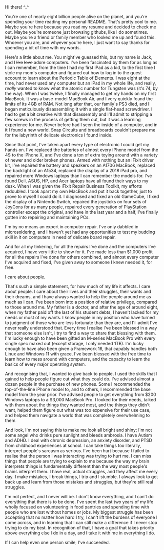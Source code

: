 Hi there! ^_^

You're one of nearly eight billion people alive on the planet, and you're spending your time reading my personal README. That's pretty cool to me. Maybe you're here because you read my resume and decided to check me out. Maybe you're someone just browsing githubs, like I do sometimes. Maybe you're a friend or family member who looked me up and found this. Whoever you are, and whyever you're here, I just want to say thanks for spending a bit of time with my words.

Here's a little about me. You might've guessed this, but my name is Jack, and I ~~like~~ ~~love~~ adore computers. I've been fascinated by them for as long as I can remember, from the time I had my first iPad as a kid, to the first time I stole my mom's computer and figured out how to log in to the guest account to learn about the Periodic Table of Elements. I was eight at the time, had never used any computer but an iPad in my whole life, and really, _really_ wanted to know what the atomic number for Tungsten was (it's 74, by the way). When I was twelve, I finally managed to get my hands on my first MacBook. It was a base-model MacBook Air, and I very quickly found the limits of its 4GB of RAM. Not long after that, our family's PS3 died, and I began meticulously disassembling it with a single flat-head screwdriver. I had to get a bit creative with that disassembly and I'll admit to stripping a few screws in the process of getting them out, but it was a learning experience for me. Never before had I seen the inside of a computer, and in it I found a new world. Snap Circuits and breadboards couldn't prepare me for the labyrinth of delicate electronics I found inside.

Since that point, I've taken apart every type of electronic I could get my hands on. I've replaced the batteries of almost every iPhone model from the 4S to the iPhone X, and I've done a ton of extra toying around with a variety of newer and older broken phones. Armed with nothing but an iFixit driver kit, I've repaired the battery and speakers on an A1706 MacBook, replaced the backlight of an A1534, replaced the display of a 2018 iPad pro, and repaired more Windows laptops than I can remember the models for. I've found Dell, ASUS, HP, and Acer laptops have all found their ways to my desk. When I was given the iFixit Repair Business Toolkit, my efforts redoubled. I took apart my own MacBook and put it back together, just to prove to myself I could do it. I diagnosed and fixed an old GameCube, I fixed the display of a Nintendo Switch, repaired the joysticks on four sets of JoyCons for as many people, repaired every generation of PlayStation controller except the original, and have in the last year and a half, I've finally gotten into repairing and maintaining PCs.

I'm by no means an expert in computer repair. I've only dabbled in microsoldering, and I haven't yet had any opportunities to test my budding skill in it on computers in need of delicate board repair.

And for all my tinkering, for all the repairs I've done and the computers I've acquired, I have very little to show for it. I've made less than $1,000 profit for all the repairs I've done for others combined, and almost every computer I've acquired and fixed, I've given away to someone I knew needed it, for free.

I care about people.

That's such a simple statement, for how much of my life it affects. I care about people. I care about their lives and their struggles, their wants and their dreams, and I have always wanted to help the people around me as much as I can. I've been born into a position of relative privilege, compared to those around me. My father is a doctor, and after the age of around eight, when my father paid off the last of his student debts, I haven't lacked for my needs or most of my wants. I know people in my position who have turned to judgment of those who are less fortunate than they are, and I'll admit I've never really understood that. Every time I realise I've been blessed in a way that someone else isn't, I try to find a way to share that blessing with them. I'm lucky enough to have been gifted an M-series MacBook Pro with every single spec maxed out (except storage, I only needed 1TB). I'm lucky enough to have also been given a Framework 16, that capably handles both Linux and Windows 11 with grace. I've been blessed with the free time to learn how to mess around with computers, and the capacity to learn the basics of every major operating system.

And recognising that, I wanted to give back to people. I used the skills that I gained to help people figure out what they could do. I've advised almost a dozen people in the purchase of new phones. Some I recommended the top-of-the-line iPhone model to, and to others, I recommended the base model from the year prior. I've advised people to get everything from $200 Windows laptops to a $3,000 MacBook Pro. I looked for their needs, talked with them about the things they wanted most, and the things they didn't want, helped them figure out what was too expensive for their use case, and helped them navigate a world that was completely overwhelming to them.

And look, I'm not saying this to make me look all bright and shiny; I'm not some angel who drinks pure sunlight and bleeds ambrosia. I have Autism and ADHD. I deal with chronic depression, an anxiety disorder, and PTSD from childhood experiences at school. I can take things too literally, interpret people's sarcasm as serious. I've been hurt because I failed to realise that the person I was interacting was trying to hurt me. I can miss things that people are trying to explain to me because the way my brain interprets things is fundamentally different than the way most people's brains interpret them. I have real, actual struggles, and they affect me every day. I make mistakes, I break things, I trip and I stumble. I always look to get back up and learn from those mistakes and struggles, but they're still real struggles.

I'm not perfect, and I never will be. I don't know everything, and I can't do everything that there is to be done. I've spent the last two years of my life wholly focused on volunteering in food pantries and spending time with people who are lost without homes or jobs. My biggest struggle has been accepting that no matter how hard I try, I can't lift the burdens of everyone I come across, and in learning that I can still make a difference if I never stop trying to do my best. In recognition of that, I have a goal that takes priority above everything else I do in a day, and I take it with me in everything I do.

If I can help even one person smile, I've succeeded.
